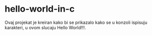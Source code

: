 # hello-world-in-c
Ovaj projekat je kreiran kako bi se prikazalo kako se u konzoli ispisuju karakteri, u ovom slucaju Hello World!!!.
